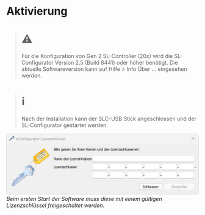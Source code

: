 # Aktivierung
> # ⚠
> Für die Konfiguration von Gen 2 SL-Controller (20x) wird die SL-Configurator Version 2.5 (Build 8441) oder höher benötigt. Die aktuelle Softwareversion kann auf Hilfe > Info Über … eingesehen werden.  

> # ℹ 
>Nach der Installation kann der SLC-USB Stick angeschlossen und der SL-Configurator gestartet werden.

![Abschluss der Installation](aktivierung.png)  
*Beim ersten Start der Software muss diese mit einem gültigen Lizenzschlüssel freigeschaltet werden.*